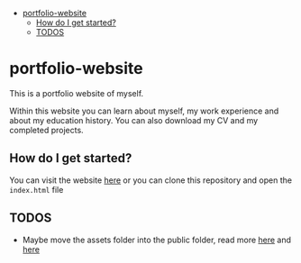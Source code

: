 - [portfolio-website](#portfolio-website)
  - [How do I get started?](#how-do-i-get-started)
  - [TODOS](#todos)

# portfolio-website

This is a portfolio website of myself.

Within this website you can learn about myself, my work experience and about my education history. You can also download my CV and my completed projects.

## How do I get started?

You can visit the website [here](https://adam-logan-portfolio.netlify.app/) or you can clone this repository and open the ```index.html``` file

## TODOS

- Maybe move the assets folder into the public folder, read more [here](https://vitejs.dev/guide/assets.html) and [here](https://www.reddit.com/r/webdev/comments/z6dsoh/can_someone_explain_to_me_what_the_public_folder/)
